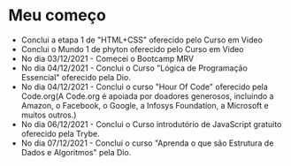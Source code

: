 # Meu começo
- Conclui a etapa 1 de "HTML+CSS" oferecido pelo Curso em Video
- Conclui o Mundo 1 de phyton oferecido pelo Curso em Video
- No dia 03/12/2021 - Comecei o Bootcamp MRV
- No dia 04/12/2021 - Conclui o Curso "Lógica de Programação Essencial" oferecido pela Dio.
- No dia 04/12/2021 - Conclui o curso "Hour Of Code" oferecido pela Code.org(A Code.org é apoiada por doadores generosos, incluindo a Amazon, o Facebook, o Google, a Infosys Foundation, a Microsoft e muitos outros.)
- No dia 06/12/2021 - Conclui o Curso introdutório de JavaScript gratuito oferecido pela Trybe.
- No dia 07/12/2021 - Conclui o curso "Aprenda o que são Estrutura de Dados e Algoritmos" pela Dio.
